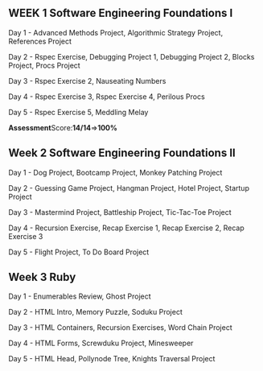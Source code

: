 WEEK 1 Software Engineering Foundations I
-----
Day 1 - Advanced Methods Project, Algorithmic Strategy Project, References Project

Day 2 - Rspec Exercise, Debugging Project 1, Debugging Project 2, Blocks Project, Procs Project

Day 3 - Rspec Exercise 2, Nauseating Numbers

Day 4 - Rspec Exercise 3, Rspec Exercise 4, Perilous Procs

Day 5 - Rspec Exercise 5, Meddling Melay

**Assessment**Score:**14/14**=>**100%**

Week 2 Software Engineering Foundations II
-----
Day 1 - Dog Project, Bootcamp Project, Monkey Patching Project

Day 2 - Guessing Game Project, Hangman Project, Hotel Project, Startup Project

Day 3 - Mastermind Project, Battleship Project, Tic-Tac-Toe Project

Day 4 - Recursion Exercise, Recap Exercise 1, Recap Exercise 2, Recap Exercise 3

Day 5 - Flight Project, To Do Board Project

Week 3 Ruby
-----
Day 1 - Enumerables Review, Ghost Project

Day 2 - HTML Intro, Memory Puzzle, Soduku Project

Day 3 - HTML Containers, Recursion Exercises, Word Chain Project

Day 4 - HTML Forms, Screwduku Project, Minesweeper

Day 5 - HTML Head, Pollynode Tree, Knights Traversal Project 
